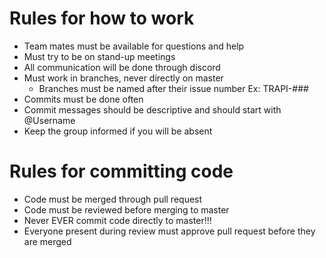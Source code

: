 # Rules for how to work

* Team mates must be available for questions and help
* Must try to be on stand-up meetings
* All communication will be done through discord
* Must work in branches, never directly on master
  * Branches must be named after their issue number Ex: TRAPI-###
* Commits must be done often
* Commit messages should be descriptive and should start with @Username
* Keep the group informed if you will be absent



# Rules for committing code

* Code must be merged through pull request
* Code must be reviewed before merging to master
* Never EVER commit code directly to master!!!
* Everyone present during review must approve pull request before they are merged